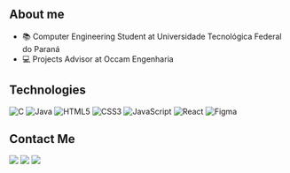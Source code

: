 ## About me

- 📚 Computer Engineering Student at Universidade Tecnológica Federal do Paraná
- 💻 Projects Advisor at Occam Engenharia

## Technologies

![C](https://img.shields.io/badge/c-%2300599C.svg?style=for-the-badge&logo=c&logoColor=white)
![Java](https://img.shields.io/badge/java-BF2211?style=for-the-badge&logo=redhat&logoColor=white)
![HTML5](https://img.shields.io/badge/html5-%23E34F26.svg?style=for-the-badge&logo=html5&logoColor=white)
![CSS3](https://img.shields.io/badge/css3-%231572B6.svg?style=for-the-badge&logo=css3&logoColor=white)
![JavaScript](https://img.shields.io/badge/javascript-%23323330.svg?style=for-the-badge&logo=javascript&logoColor=%23F7DF1E)
![React](https://img.shields.io/badge/react-%2320232a.svg?style=for-the-badge&logo=react&logoColor=%2361DAFB)
![Figma](https://img.shields.io/badge/figma-FF3361.svg?style=for-the-badge&logo=figma&logoColor=white)

## Contact Me

<div style="display: inline-block">
  <a href = "mailto:julia.sg.mr@gmail.com"><img src="https://img.shields.io/badge/-Email-D14836?style=for-the-badge&logo=gmail&logoColor=white" target="_blank"></a>
  <a href= "https://www.linkedin.com/in/júlia-salvi-gonçalves-8a7591276/" target="_blank"><img src="https://img.shields.io/badge/-LinkedIn-%230077B5?style=for-the-badge&logo=linkedin&logoColor=white" target="_blank"></a>
  <a href="https://www.instagram.com/ju_salvi/" target="_blank"><img src="https://img.shields.io/badge/-Instagram-%23E4405F?style=for-the-badge&logo=instagram&logoColor=white" target="_blank"></a>
</div>

<!--## Stats

![Anurag's GitHub stats](https://github-readme-stats.vercel.app/api?username=JuliaSalvi&show_icons=true&theme=radical)

[![Top Langs](https://github-readme-stats.vercel.app/api/top-langs/?username=JuliaSalvi&theme=midnight-purple&layout=compact)](https://github.com/JuliaSalvi/github-readme-stats) -->
